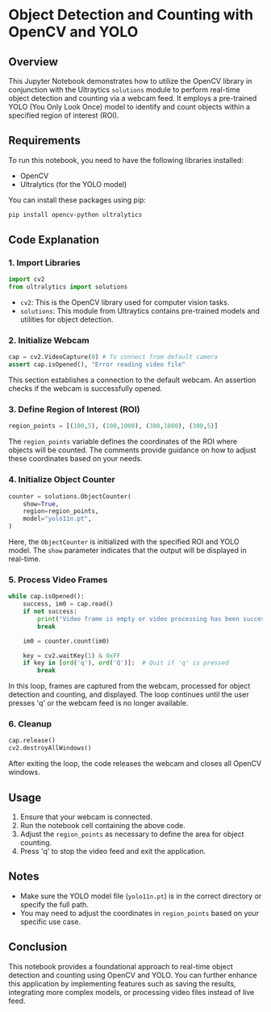 # Object Detection and Counting with OpenCV and YOLO

## Overview

This Jupyter Notebook demonstrates how to utilize the OpenCV library in conjunction with the Ultraytics `solutions` module to perform real-time object detection and counting via a webcam feed. It employs a pre-trained YOLO (You Only Look Once) model to identify and count objects within a specified region of interest (ROI).

## Requirements

To run this notebook, you need to have the following libraries installed:

- OpenCV
- Ultralytics (for the YOLO model)

You can install these packages using pip:

```bash
pip install opencv-python ultralytics
```

## Code Explanation

### 1. Import Libraries

```python
import cv2
from ultralytics import solutions
```

- `cv2`: This is the OpenCV library used for computer vision tasks.
- `solutions`: This module from Ultraytics contains pre-trained models and utilities for object detection.

### 2. Initialize Webcam

```python
cap = cv2.VideoCapture(0) # To connect from default camera
assert cap.isOpened(), "Error reading video file"
```

This section establishes a connection to the default webcam. An assertion checks if the webcam is successfully opened.

### 3. Define Region of Interest (ROI)

```python
region_points = [(100,5), (100,1000), (300,1000), (300,5)]
```

The `region_points` variable defines the coordinates of the ROI where objects will be counted. The comments provide guidance on how to adjust these coordinates based on your needs.

### 4. Initialize Object Counter

```python
counter = solutions.ObjectCounter(
    show=True,
    region=region_points,
    model="yolo11n.pt",
)
```

Here, the `ObjectCounter` is initialized with the specified ROI and YOLO model. The `show` parameter indicates that the output will be displayed in real-time.

### 5. Process Video Frames

```python
while cap.isOpened():
    success, im0 = cap.read()
    if not success:
        print("Video frame is empty or video processing has been successfully completed.")
        break

    im0 = counter.count(im0)

    key = cv2.waitKey(1) & 0xFF
    if key in [ord('q'), ord('Q')]:  # Quit if 'q' is pressed
        break
```

In this loop, frames are captured from the webcam, processed for object detection and counting, and displayed. The loop continues until the user presses 'q' or the webcam feed is no longer available.

### 6. Cleanup

```python
cap.release()
cv2.destroyAllWindows()
```

After exiting the loop, the code releases the webcam and closes all OpenCV windows.

## Usage

1. Ensure that your webcam is connected.
2. Run the notebook cell containing the above code.
3. Adjust the `region_points` as necessary to define the area for object counting.
4. Press 'q' to stop the video feed and exit the application.

## Notes

- Make sure the YOLO model file (`yolo11n.pt`) is in the correct directory or specify the full path.
- You may need to adjust the coordinates in `region_points` based on your specific use case.

## Conclusion

This notebook provides a foundational approach to real-time object detection and counting using OpenCV and YOLO. You can further enhance this application by implementing features such as saving the results, integrating more complex models, or processing video files instead of live feed.
